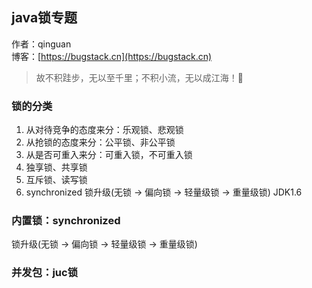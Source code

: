 ## java锁专题

作者：qinguan
<br/>博客：[https://bugstack.cn](https://bugstack.cn)

> 故不积跬步，无以至千里；不积小流，无以成江海！🌻

### 锁的分类
1. 从对待竞争的态度来分：乐观锁、悲观锁
2. 从抢锁的态度来分：公平锁、非公平锁
3. 从是否可重入来分：可重入锁，不可重入锁
4. 独享锁、共享锁
5. 互斥锁、读写锁
6. synchronized 锁升级(无锁 -> 偏向锁 -> 轻量级锁 -> 重量级锁) JDK1.6

### 内置锁：synchronized

锁升级(无锁 -> 偏向锁 -> 轻量级锁 -> 重量级锁) 


### 并发包：juc锁











